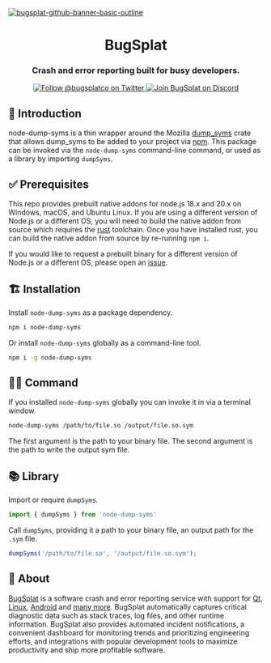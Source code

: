 [![bugsplat-github-banner-basic-outline](https://user-images.githubusercontent.com/20464226/149019306-3186103c-5315-4dad-a499-4fd1df408475.png)](https://bugsplat.com)
<br/>
# <div align="center">BugSplat</div> 
### **<div align="center">Crash and error reporting built for busy developers.</div>**
<div align="center">
    <a href="https://twitter.com/BugSplatCo">
        <img alt="Follow @bugsplatco on Twitter" src="https://img.shields.io/twitter/follow/bugsplatco?label=Follow%20BugSplat&style=social">
    </a>
    <a href="https://discord.gg/K4KjjRV5ve">
        <img alt="Join BugSplat on Discord" src="https://img.shields.io/discord/664965194799251487?label=Join%20Discord&logo=Discord&style=social">
    </a>
</div>

## 👋 Introduction

node-dump-syms is a thin wrapper around the Mozilla [dump_syms](https://crates.io/crates/dump_syms) crate that allows dump_syms to be added to your project via [npm](https://www.npmjs.com/). This package can be invoked via the `node-dump-syms` command-line command, or used as a library by importing `dumpSyms`.

## ✅ Prerequisites

This repo provides prebuilt native addons for node.js 18.x and 20.x on Windows, macOS, and Ubuntu Linux. If you are using a different version of Node.js or a different OS, you will need to build the native addon from source which requires the [rust](https://www.rust-lang.org/tools/install) toolchain. Once you have installed rust, you can build the native addon from source by re-running `npm i`.

If you would like to request a prebuilt binary for a different version of Node.js or a different OS, please open an [issue](https://github.com/BugSplat-Git/node-dump-syms/issues).

## 🏗️ Installation

Install `node-dump-syms` as a package dependency.

```sh
npm i node-dump-syms
```

Or install `node-dump-syms` globally as a command-line tool.

```sh
npm i -g node-dump-syms
```

## 🧑‍💻 Command

If you installed `node-dump-syms` globally you can invoke it in via a terminal window.

```sh
node-dump-syms /path/to/file.so /output/file.so.sym
```

The first argument is the path to your binary file. The second argument is the path to write the output sym file.

## 📚 Library

Import or require `dumpSyms`.

```ts
import { dumpSyms } from 'node-dump-syms'
```

Call `dumpSyms`, providing it a path to your binary file, an output path for the `.sym` file.

```ts
dumpSyms('/path/to/file.so', '/output/file.so.sym');
```

## 🐛 About

[BugSplat](https://bugsplat.com) is a software crash and error reporting service with support for [Qt](https://docs.bugsplat.com/introduction/getting-started/integrations/cross-platform/qt), [Linux](https://docs.bugsplat.com/introduction/getting-started/integrations/desktop/linux), [Android](https://docs.bugsplat.com/introduction/getting-started/integrations/mobile/android) and [many more](https://docs.bugsplat.com/introduction/getting-started/integrations). BugSplat automatically captures critical diagnostic data such as stack traces, log files, and other runtime information. BugSplat also provides automated incident notifications, a convenient dashboard for monitoring trends and prioritizing engineering efforts, and integrations with popular development tools to maximize productivity and ship more profitable software.